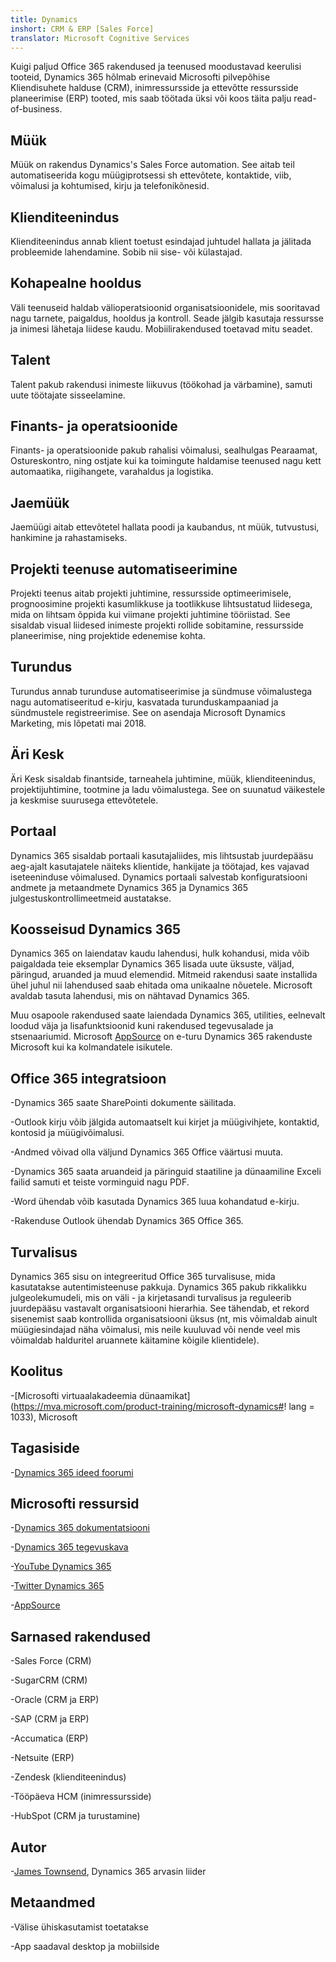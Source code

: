 ```yaml
---
title: Dynamics
inshort: CRM & ERP [Sales Force]
translator: Microsoft Cognitive Services
---
```



Kuigi paljud Office 365 rakendused ja teenused moodustavad keerulisi tooteid, Dynamics 365 hõlmab erinevaid Microsofti pilvepõhise Kliendisuhete halduse (CRM), inimressursside ja ettevõtte ressursside planeerimise (ERP) tooted, mis saab töötada üksi või koos täita palju read-of-business.

Müük
---------

Müük on rakendus Dynamics's Sales Force automation.  See aitab teil automatiseerida kogu müügiprotsessi sh ettevõtete, kontaktide, viib, võimalusi ja kohtumised, kirju ja telefonikõnesid. 

Klienditeenindus
---------

Klienditeenindus annab klient toetust esindajad juhtudel hallata ja jälitada probleemide lahendamine.  Sobib nii sise- või külastajad. 

Kohapealne hooldus
---------

Väli teenuseid haldab välioperatsioonid organisatsioonidele, mis sooritavad nagu tarnete, paigaldus, hooldus ja kontroll.  Seade jälgib kasutaja ressursse ja inimesi lähetaja liidese kaudu.  Mobiilirakendused toetavad mitu seadet. 

Talent
---------

Talent pakub rakendusi inimeste liikuvus (töökohad ja värbamine), samuti uute töötajate sisseelamine. 

Finants- ja operatsioonide
---------

Finants- ja operatsioonide pakub rahalisi võimalusi, sealhulgas Pearaamat, Ostureskontro, ning ostjate kui ka toimingute haldamise teenused nagu kett automaatika, riigihangete, varahaldus ja logistika. 

Jaemüük
---------

Jaemüügi aitab ettevõtetel hallata poodi ja kaubandus, nt müük, tutvustusi, hankimine ja rahastamiseks. 

Projekti teenuse automatiseerimine
---------

Projekti teenus aitab projekti juhtimine, ressursside optimeerimisele, prognoosimine projekti kasumlikkuse ja tootlikkuse lihtsustatud liidesega, mida on lihtsam õppida kui viimane projekti juhtimine tööriistad.  See sisaldab visual liidesed inimeste projekti rollide sobitamine, ressursside planeerimise, ning projektide edenemise kohta. 

Turundus
---------

Turundus annab turunduse automatiseerimise ja sündmuse võimalustega nagu automatiseeritud e-kirju, kasvatada turunduskampaaniad ja sündmustele registreerimise. See on asendaja Microsoft Dynamics Marketing, mis lõpetati mai 2018.

Äri Kesk
---------

Äri Kesk sisaldab finantside, tarneahela juhtimine, müük, klienditeenindus, projektijuhtimine, tootmine ja ladu võimalustega. See on suunatud väikestele ja keskmise suurusega ettevõtetele.

Portaal
---------

Dynamics 365 sisaldab portaali kasutajaliides, mis lihtsustab juurdepääsu aeg-ajalt kasutajatele näiteks klientide, hankijate ja töötajad, kes vajavad iseteeninduse võimalused.  Dynamics portaali salvestab konfiguratsiooni andmete ja metaandmete Dynamics 365 ja Dynamics 365 julgestuskontrollimeetmeid austatakse. 

Koosseisud Dynamics 365
---------

Dynamics 365 on laiendatav kaudu lahendusi, hulk kohandusi, mida võib paigaldada teie eksemplar Dynamics 365 lisada uute üksuste, väljad, päringud, aruanded ja muud elemendid.  Mitmeid rakendusi saate installida ühel juhul nii lahendused saab ehitada oma unikaalne nõuetele. Microsoft avaldab tasuta lahendusi, mis on nähtavad Dynamics 365. 

Muu osapoole rakendused saate laiendada Dynamics 365, utilities, eelnevalt loodud väja ja lisafunktsioonid kuni rakendused tegevusalade ja stsenaariumid. Microsoft [AppSource](https://appsource.microsoft.com/en-US/) on e-turu Dynamics 365 rakenduste Microsoft kui ka kolmandatele isikutele. 


Office 365 integratsioon
---------

-Dynamics 365 saate SharePointi dokumente säilitada.

-Outlook kirju võib jälgida automaatselt kui kirjet ja müügivihjete, kontaktid, kontosid ja müügivõimalusi. 

-Andmed võivad olla väljund Dynamics 365 Office väärtusi muuta. 

-Dynamics 365 saata aruandeid ja päringuid staatiline ja dünaamiline Exceli failid samuti et teiste vorminguid nagu PDF. 

-Word ühendab võib kasutada Dynamics 365 luua kohandatud e-kirju. 

-Rakenduse Outlook ühendab Dynamics 365 Office 365. 


Turvalisus
---------

Dynamics 365 sisu on integreeritud Office 365 turvalisuse, mida kasutatakse autentimisteenuse pakkuja.  Dynamics 365 pakub rikkalikku julgeolekumudeli, mis on väli - ja kirjetasandi turvalisus ja reguleerib juurdepääsu vastavalt organisatsiooni hierarhia.  See tähendab, et rekord sisenemist saab kontrollida organisatsiooni üksus (nt, mis võimaldab ainult müügiesindajad näha võimalusi, mis neile kuuluvad või nende veel mis võimaldab halduritel aruannete käitamine kõigile klientidele).

Koolitus
---------

-[Microsofti virtuaalakadeemia dünaamikat](https://mva.microsoft.com/product-training/microsoft-dynamics#! lang = 1033), Microsoft

Tagasiside
---------

-[Dynamics 365 ideed foorumi](https://experience.dynamics.com/ideas/list/?forum=1c8854a6-5cdf-4681-bba8-4b6b806fcf7d)

Microsofti ressursid
---------

-[Dynamics 365 dokumentatsiooni](https://docs.microsoft.com/en-us/dynamics365/)

-[Dynamics 365 tegevuskava](https://dynamics.microsoft.com/en-us/release/spring-2018-release/#release-notes)

-[YouTube Dynamics 365](https://www.youtube.com/channel/UCJGCg4rB3QSs8y_1FquelBQ)

-[Twitter Dynamics 365](https://twitter.com/MSFTDynamics365)

-[AppSource](https://appsource.microsoft.com/en-US/)

Sarnased rakendused
--------------------

-Sales Force (CRM)

-SugarCRM (CRM)

-Oracle (CRM ja ERP)

-SAP (CRM ja ERP)

-Accumatica (ERP)

-Netsuite (ERP)

-Zendesk (klienditeenindus)

-Tööpäeva HCM (inimressursside)

-HubSpot (CRM ja turustamine)

Autor
---------

-[James Townsend](https://twitter.com/jamestownsend), Dynamics 365 arvasin liider

Metaandmed
--------

-Välise ühiskasutamist toetatakse

-App saadaval desktop ja mobiilside



